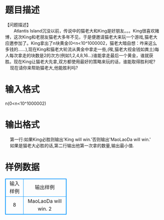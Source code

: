 # 

 
 # 题目描述 
【问题描述】<br>　　Atlantis&nbsp;Island沉没以前，传说中的猫老大和King是好朋友。。。King很喜欢赌博，这次King和老朋友猫老大多年不见，于是便邀请猫老大来玩一个游戏,猫老大应邀参加了。King拿出了n块黄金(0&lt;n&lt;10^1000002，猫老大暗自想：咋来这么多钱的……),现在King和猫老大轮流从黄金中拿走一些,(唉,猫老大视金钱如粪土)每人每次拿走的块数是2的次方(例如1,2,4,8,16...)谁能拿走最后一个黄金，谁就获胜。现在King让猫老大先拿,双方都使用最好的策略来玩的话，谁能取得胜利呢?<br>&nbsp;&nbsp;&nbsp;&nbsp;现在请你来帮助猫老大,他能胜利吗?<br> 

 
 # 输入格式 
n(0&lt;n&lt;10^1000002)<br> 

 
 # 输出格式 
&nbsp;&nbsp;&nbsp;&nbsp;第一行:如果King必胜则输出'King&nbsp;will&nbsp;win.'否则输出'MaoLaoDa&nbsp;will&nbsp;win.'<br>&nbsp;&nbsp;&nbsp;&nbsp;如果是猫老大必胜的话,第二行输出他第一次拿的数量,输出最小值.<br> 
# 样例数据
<style>
        table,table tr th, table tr td { border:1px solid #0094ff; }
        table { width: 200px; min-height: 25px; line-height: 25px; text-align: center; border-collapse: collapse;}   
    </style>
<table>
	<tr>
		<td>输入样例</td>
		<td>输出样例</td>
	</tr>
<tr><td>8
</td><td>MaoLaoDa will win.
2

</td></tr></table>

